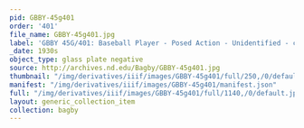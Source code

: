 ```yaml
---
pid: GBBY-45g401
order: '401'
file_name: GBBY-45g401.jpg
label: 'GBBY 45G/401: Baseball Player - Posed Action - Unidentified - c1930s'
_date: 1930s
object_type: glass plate negative
source: http://archives.nd.edu/Bagby/GBBY-45g401.jpg
thumbnail: "/img/derivatives/iiif/images/GBBY-45g401/full/250,/0/default.jpg"
manifest: "/img/derivatives/iiif/images/GBBY-45g401/manifest.json"
full: "/img/derivatives/iiif/images/GBBY-45g401/full/1140,/0/default.jpg"
layout: generic_collection_item
collection: bagby
---
```

